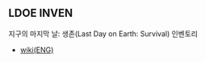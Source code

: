 ## LDOE INVEN

지구의 마지막 날: 생존(Last Day on Earth: Survival) 인벤토리

- [wiki(ENG)](https://last-day-on-earth-survival.fandom.com/wiki/Last_Day_on_Earth:_Survival_Wiki)
